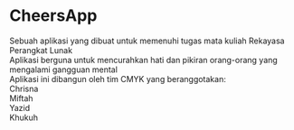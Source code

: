 # CheersApp
Sebuah aplikasi yang dibuat untuk memenuhi tugas mata kuliah Rekayasa Perangkat Lunak\
Aplikasi berguna untuk mencurahkan hati dan pikiran orang-orang yang mengalami gangguan mental\
Aplikasi ini dibangun oleh tim CMYK yang beranggotakan:\
Chrisna\
Miftah\
Yazid\
Khukuh
